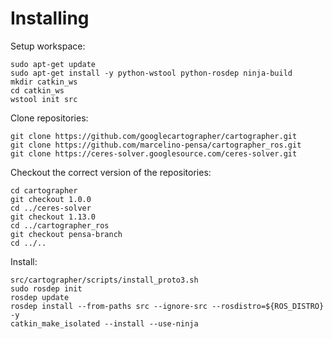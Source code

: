 # Installing

Setup workspace:

```
sudo apt-get update
sudo apt-get install -y python-wstool python-rosdep ninja-build
mkdir catkin_ws
cd catkin_ws
wstool init src
```

Clone repositories:

```
git clone https://github.com/googlecartographer/cartographer.git
git clone https://github.com/marcelino-pensa/cartographer_ros.git
git clone https://ceres-solver.googlesource.com/ceres-solver.git
```

Checkout the correct version of the repositories:

```
cd cartographer
git checkout 1.0.0
cd ../ceres-solver
git checkout 1.13.0
cd ../cartographer_ros
git checkout pensa-branch
cd ../..
```

Install:

```
src/cartographer/scripts/install_proto3.sh
sudo rosdep init
rosdep update
rosdep install --from-paths src --ignore-src --rosdistro=${ROS_DISTRO} -y
catkin_make_isolated --install --use-ninja
```
